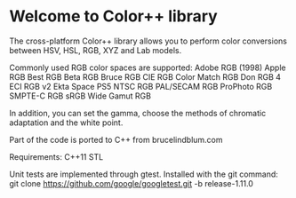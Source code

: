 # Welcome to Color++ library

The cross-platform Color++ library allows you to perform color conversions between HSV, HSL, RGB, XYZ and Lab models.

Commonly used RGB color spaces are supported:
Adobe RGB (1998)
Apple RGB
Best RGB
Beta RGB
Bruce RGB
CIE RGB
Color Match RGB
Don RGB 4
ECI RGB v2
Ekta Space PS5
NTSC RGB
PAL/SECAM RGB
ProPhoto RGB
SMPTE-C RGB
sRGB
Wide Gamut RGB

In addition, you can set the gamma, choose the methods of chromatic adaptation and the white point.

Part of the code is ported to C++ from brucelindblum.com

Requirements:
C++11
STL

Unit tests are implemented through gtest. Installed with the git command:
git clone https://github.com/google/googletest.git -b release-1.11.0